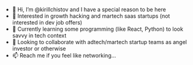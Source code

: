 - 👋 Hi, I’m @kirillchistov and I have a special reason to be here
- 👀 Interested in growth hacking and martech saas startups (not interested in dev job offers)
- 🌱 Currently learning some programming (like React, Python) to look savvy in tech context
- 💞️ Looking to collaborate with adtech/martech startup teams as angel investor or otherwise
- 📫 Reach me if you feel like networking... 

<!---
kirillchistov/kirillchistov is a ✨ special ✨ repository because its `README.md` (this file) appears on your GitHub profile.
You can click the Preview link to take a look at your changes.
--->
